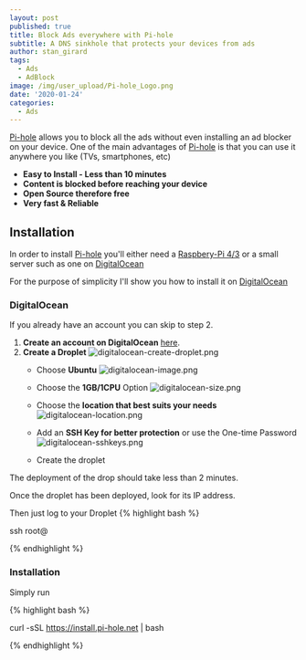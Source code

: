 ```yaml
---
layout: post
published: true
title: Block Ads everywhere with Pi-hole
subtitle: A DNS sinkhole that protects your devices from ads
author: stan_girard
tags:
  - Ads
  - AdBlock
image: /img/user_upload/Pi-hole_Logo.png
date: '2020-01-24'
categories:
  - Ads
---
```

[Pi-hole](https://pi-hole.net/) allows you to block all the ads without even installing an ad blocker on your device. 
One of the main advantages of [Pi-hole](https://pi-hole.net/) is that you can use it anywhere you like (TVs, smartphones, etc)

- **Easy to Install - Less than 10 minutes**
- **Content is blocked before reaching your device**
- **Open Source therefore free**
- **Very fast & Reliable**

## Installation

In order to install [Pi-hole](https://pi-hole.net/) you'll either need a [Raspbery-Pi 4/3](https://amzn.to/38InYI1) or a small server such as one on [DigitalOcean](https://m.do.co/c/f9dca2b1ecc8)

For the purpose of simplicity I'll show you how to install it on [DigitalOcean](https://m.do.co/c/f9dca2b1ecc8)

### DigitalOcean

If you already have an account you can skip to step 2.

1. **Create an account on DigitalOcean** [here](https://m.do.co/c/f9dca2b1ecc8).
2. **Create a Droplet**
![digitalocean-create-droplet.png]({{site.baseurl}}/img/user_upload/digitalocean-create-droplet.png)
	- Choose **Ubuntu**
![digitalocean-image.png]({{site.baseurl}}/img/user_upload/digitalocean-image.png)

    - Choose the **1GB/1CPU** Option
![digitalocean-size.png]({{site.baseurl}}/img/user_upload/digitalocean-size.png)

    - Choose the **location that best suits your needs**
![digitalocean-location.png]({{site.baseurl}}/img/user_upload/digitalocean-location.png)
    - Add an **SSH Key for better protection** or use the One-time Password
![digitalocean-sshkeys.png]({{site.baseurl}}/img/user_upload/digitalocean-sshkeys.png)
	- Create the droplet
    
The deployment of the drop should take less than 2 minutes.

Once the droplet has been deployed, look for its IP address.

Then just log to your Droplet
{% highlight bash %}

ssh root@<ipaddress>
  
{% endhighlight %}
  
### Installation
  
Simply run 

{% highlight bash %}

 curl -sSL https://install.pi-hole.net | bash
  
{% endhighlight %}
 

    
